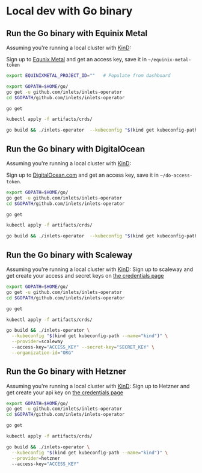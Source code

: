 # Local dev with Go binary

## Run the Go binary with Equinix Metal

Assuming you're running a local cluster with [KinD](https://github.com/kubernetes-sigs/kind):

Sign up to [Equnix Metal](https://equinix-metal.com) and get an access key, save it in `~/equinix-metal-token`

```sh
export EQUINIXMETAL_PROJECT_ID=""	# Populate from dashboard

export GOPATH=$HOME/go/
go get -u github.com/inlets/inlets-operator
cd $GOPATH/github.com/inlets/inlets-operator

go get

kubectl apply -f artifacts/crds/

go build && ./inlets-operator  --kubeconfig "$(kind get kubeconfig-path --name="kind")" --access-key=$(cat ~/equinix-metal-token) --project-id="${EQUINIXMETAL_PROJECT_ID}"
```

## Run the Go binary with DigitalOcean

Assuming you're running a local cluster with [KinD](https://github.com/kubernetes-sigs/kind):

Sign up to [DigitalOcean.com](https://DigitalOcean.com) and get an access key, save it in `~/do-access-token`.

```sh
export GOPATH=$HOME/go/
go get -u github.com/inlets/inlets-operator
cd $GOPATH/github.com/inlets/inlets-operator

go get

kubectl apply -f artifacts/crds/

go build && ./inlets-operator  --kubeconfig "$(kind get kubeconfig-path --name="kind")" --access-key=$(cat ~/do-access-token) --provider digitalocean
```

## Run the Go binary with Scaleway

Assuming you're running a local cluster with [KinD](https://github.com/kubernetes-sigs/kind):
Sign up to scaleway and get create your access and secret keys on [the credentials page](https://console.scaleway.com/account/credentials)

```sh
export GOPATH=$HOME/go/
go get -u github.com/inlets/inlets-operator
cd $GOPATH/github.com/inlets/inlets-operator

go get

kubectl apply -f artifacts/crds/

go build && ./inlets-operator \
  --kubeconfig "$(kind get kubeconfig-path --name="kind")" \
  --provider=scaleway
  --access-key="ACCESS_KEY" --secret-key="SECRET_KEY" \
  --organization-id="ORG"
```

## Run the Go binary with Hetzner

Assuming you're running a local cluster with [KinD](https://github.com/kubernetes-sigs/kind):
Sign up to Hetzner and get create your api key on [the credentials page](https://docs.hetzner.com/dns-console/dns/general/api-access-token/)

```sh
export GOPATH=$HOME/go/
go get -u github.com/inlets/inlets-operator
cd $GOPATH/github.com/inlets/inlets-operator

go get

kubectl apply -f artifacts/crds/

go build && ./inlets-operator \
  --kubeconfig "$(kind get kubeconfig-path --name="kind")" \
  --provider=hetzner
  --access-key="ACCESS_KEY"
```

